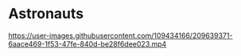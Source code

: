 # Astronauts



https://user-images.githubusercontent.com/109434166/209639371-6aace469-1f53-47fe-840d-be28f6dee023.mp4







